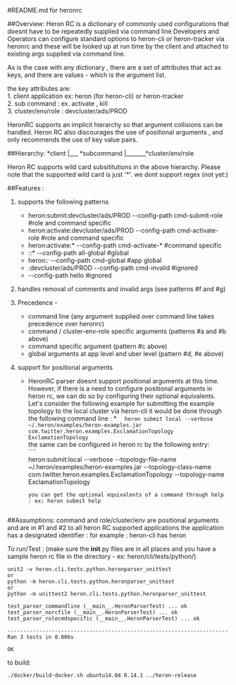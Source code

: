 #README.md for heronrc


##Overview:
Heron RC is a dictionary of commonly used configurations that doesnt have to be repeatedly supplied via command line
Developers and Operators can configure standard options to heron-cli or heron-tracker via heronrc  and these will be looked up at run time by the client and attached to existing args supplied via command line.

As is the case with any dictionary , there are a set of attributes that act as  keys, and there are values - which is the argument list.  

the key attributes are:  
	1. client application ex: heron (for heron-cli) or heron-tracker   
	2. sub command : ex. activate , kill  
	3. cluster/env/role : devcluster/ads/PROD  


HeronRC supports an implicit hierarchy so that argument collisions can be handled. 
Heron RC also discourages the use of positional arguments , and only recommends the use of key value pairs.

##Hierarchy:
	*client 
	   |___ *subcommand
	   			|_______*cluster/env/role

Heron RC supports wild card subsititutions in the above hierarchy. Please note that the supported wild card is just '*'. we dont support regex (not yet:)


##Features :

1. supports the following patterns

	* heron:submit:devcluster/ads/PROD --config-path cmd-submit-role   #role and command specific
	* heron:activate:devcluster/ads/PROD --config-path cmd-activate-role   #role and command specific
	* heron:activate:* --config-path cmd-activate-*                   #command specific
	*  *:*:* --config-path all-global   #global
	*  heron:*:* --config-path cmd-global    #app global
	*  :devcluster/ads/PROD --config-path cmd-invalid     #ignored
	*  --config-path hello   #ignored

2. handles removal of comments and invalid args (see patterns #f and #g)

3. Precedence - 
	*  command line  (any argument supplied over command line takes precedence over heronrc)
	*  command / cluster-env-role specific arguments (patterns #a and #b above)
	*  command specific argument (pattern #c above)
	*  global arguments at app level and uber level (pattern #d, #e above)


4. support for positional arguments
   	* HeronRC parser doesnt support positional arguments at this time. However, if there is a need to configure positional arguments in heron rc, we can do so by configuring their optional equivalents. Let's consider the following example for submitting the example topology to the local cluster via heron-cli
   	   it would be done through the following command line : 
           *
             ```  
                heron submit local --verbose ~/.heron/examples/heron-examples.jar com.twitter.heron.examples.ExclamationTopology ExclamationTopology
             ```  
            the same can be configured in heron rc by the following entry:  
            ````  
heron:submit:local --verbose  --topology-file-name ~/.heron/examples/heron-examples.jar  --topology-class-name com.twitter.heron.examples.ExclamationTopology --topology-name ExclamationTopology
	    ````  
	    you can get the optional equivalents of a command through help : ex: heron submit help  
	        

##Assumptions:
command and role/cluster/env are positional arguments and are in #1 and #2 to all heron RC supported applications
the application has a designated identifier :
	for example : heron-cli  has heron



To run/Test : 
(make sure the __init__.py files are in all places and you have a sample heron rc file in the directory - ex: heron/cli/tests/python/)


``````
unit2 -v heron.cli.tests.python.heronparser_unittest
or 
python -m heron.cli.tests.python.heronparser_unittest
or 
python -m unittest2 heron.cli.tests.python.heronparser_unittest

``````
```````
test_parser_commandline (__main__.HeronParserTest) ... ok
test_parser_norcfile (__main__.HeronParserTest) ... ok
test_parser_rolecmdspecific (__main__.HeronParserTest) ... ok

----------------------------------------------------------------------
Ran 3 tests in 0.006s

OK

````````
to build:
`````
./docker/build-docker.sh ubuntu14.04 0.14.1 ../heron-release
`````

